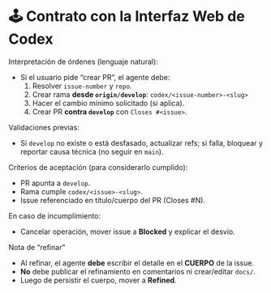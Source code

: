 # 🕹️ Contrato con la Interfaz Web de Codex

Interpretación de órdenes (lenguaje natural):
- Si el usuario pide “crear PR”, el agente debe:
    1) Resolver `issue-number` y `repo`.
    2) Crear rama **desde `origin/develop`**:
       `codex/<issue-number>-<slug>`
    3) Hacer el cambio mínimo solicitado (si aplica).
    4) Crear PR **contra `develop`** con `Closes #<issue>`.

Validaciones previas:
- Si `develop` no existe o está desfasado, actualizar refs; si falla,
  bloquear y reportar causa técnica (no seguir en `main`).

Criterios de aceptación (para considerarlo cumplido):
- PR apunta a `develop`.
- Rama cumple `codex/<issue>-<slug>`.
- Issue referenciado en título/cuerpo del PR (Closes #N).

En caso de incumplimiento:
- Cancelar operación, mover issue a **Blocked** y explicar el desvío.

Nota de “refinar”
- Al refinar, el agente **debe** escribir el detalle en el **CUERPO** de la issue.
- **No** debe publicar el refinamiento en comentarios ni crear/editar `docs/`.
- Luego de persistir el cuerpo, mover a **Refined**.
